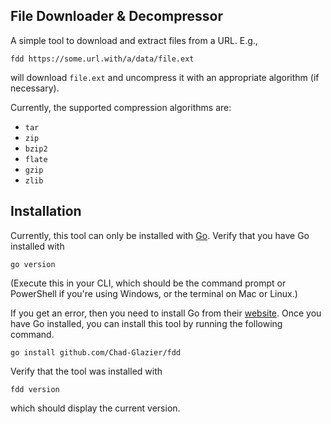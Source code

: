 ## File Downloader & Decompressor

A simple tool to download and extract files from a URL. E.g.,

```shell
fdd https://some.url.with/a/data/file.ext
```

will download `file.ext` and uncompress it with an appropriate algorithm (if
necessary).

Currently, the supported compression algorithms are:
- `tar`
- `zip`
- `bzip2`
- `flate`
- `gzip`
- `zlib`

## Installation

Currently, this tool can only be installed with [Go](https://go.dev). Verify
that you have Go installed with

```shell
go version
```

(Execute this in your CLI, which should be the command prompt or PowerShell if
you're using Windows, or the terminal on Mac or Linux.)

If you get an error, then you need to install Go from their
[website](https://go.dev/dl/). Once you have Go installed, you can install this
tool by running the following command.

```shell
go install github.com/Chad-Glazier/fdd
```

Verify that the tool was installed with

```shell
fdd version
```

which should display the current version.
